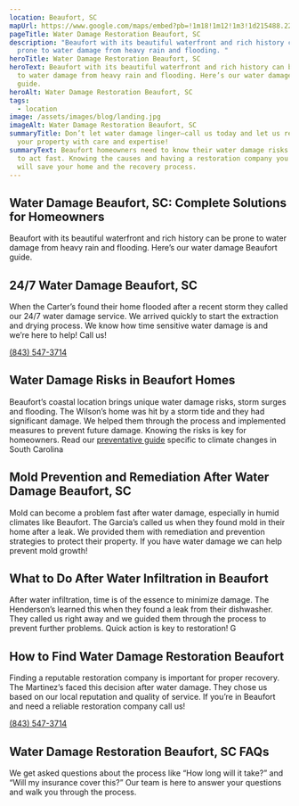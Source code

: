 ```yaml
---
location: Beaufort, SC
mapUrl: https://www.google.com/maps/embed?pb=!1m18!1m12!1m3!1d215488.22147826498!2d-80.8904979908288!3d32.44584213466191!2m3!1f0!2f0!3f0!3m2!1i1024!2i768!4f13.1!3m3!1m2!1s0x88fc0c599a9b5113%3A0xf29d41851b31bcf6!2sBeaufort%2C%20SC%2C%20USA!5e0!3m2!1sen!2sph!4v1728666056092!5m2!1sen!2sph
pageTitle: Water Damage Restoration Beaufort, SC
description: "Beaufort with its beautiful waterfront and rich history can be
  prone to water damage from heavy rain and flooding. "
heroTitle: Water Damage Restoration Beaufort, SC
heroText: Beaufort with its beautiful waterfront and rich history can be prone
  to water damage from heavy rain and flooding. Here’s our water damage Beaufort
  guide.
heroAlt: Water Damage Restoration Beaufort, SC
tags:
  - location
image: /assets/images/blog/landing.jpg
imageAlt: Water Damage Restoration Beaufort, SC
summaryTitle: Don’t let water damage linger—call us today and let us restore
  your property with care and expertise!
summaryText: Beaufort homeowners need to know their water damage risks and how
  to act fast. Knowing the causes and having a restoration company you can trust
  will save your home and the recovery process.
---
```

## Water Damage Beaufort, SC: Complete Solutions for Homeowners

Beaufort with its beautiful waterfront and rich history can be prone to water damage from heavy rain and flooding. Here’s our water damage Beaufort guide.

## 24/7 Water Damage Beaufort, SC

When the Carter’s found their home flooded after a recent storm they called our 24/7 water damage service. We arrived quickly to start the extraction and drying process. We know how time sensitive water damage is and we’re here to help! Call us! 

[(843) 547-3714](tel:8435473714)

## Water Damage Risks in Beaufort Homes

Beaufort’s coastal location brings unique water damage risks, storm surges and flooding. The Wilson’s home was hit by a storm tide and they had significant damage. We helped them through the process and implemented measures to prevent future damage. Knowing the risks is key for homeowners. 
Read our [preventative guide](<>) specific to climate changes in South Carolina

## Mold Prevention and Remediation After Water Damage Beaufort, SC

Mold can become a problem fast after water damage, especially in humid climates like Beaufort. The Garcia’s called us when they found mold in their home after a leak. We provided them with remediation and prevention strategies to protect their property. If you have water damage we can help prevent mold growth!

## What to Do After Water Infiltration in Beaufort

After water infiltration, time is of the essence to minimize damage. The Henderson’s learned this when they found a leak from their dishwasher. They called us right away and we guided them through the process to prevent further problems. Quick action is key to restoration! G

## How to Find Water Damage Restoration Beaufort

Finding a reputable restoration company is important for proper recovery. The Martinez’s faced this decision after water damage. They chose us based on our local reputation and quality of service. If you’re in Beaufort and need a reliable restoration company call us!

[(843) 547-3714](tel:8435473714)

## Water Damage Restoration Beaufort, SC FAQs

We get asked questions about the process like “How long will it take?” and “Will my insurance cover this?” Our team is here to answer your questions and walk you through the process.
